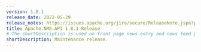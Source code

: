 ```yaml
---
version: 1.8.1
release_date: 2022-05-29
release_notes: https://issues.apache.org/jira/secure/ReleaseNote.jspa?projectId=12311201&version=12349546
title: Apache.NMS.API 1.8.1 Release
# The shortDescription is used on front page news entry and news feed pages
shortDescription: Maintenance release.
---
```

